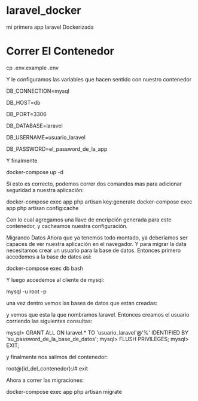 # laravel_docker
mi primera app laravel Dockerizada

# Correr El Contenedor

cp .env.example .env

Y le configuramos las variables que hacen sentido con nuestro contenedor

DB_CONNECTION=mysql

DB_HOST=db

DB_PORT=3306

DB_DATABASE=laravel

DB_USERNAME=usuario_laravel

DB_PASSWORD=el_password_de_la_app

Y finalmente

docker-compose up -d

Si esto es correcto, podemos correr dos comandos mas para adicionar seguridad a nuestra aplicación:

docker-compose exec app php artisan key:generate
docker-compose exec app php artisan config:cache

Con lo cual agregamos una llave de encripción generada para este contenedor, y cacheamos nuestra configuración.

Migrando Datos
Ahora que ya tenemos todo montado, ya deberíamos ser capaces de ver nuestra aplicación en el navegador. Y para migrar la data necesitamos crear un usuario para la base de datos. Entonces primero accedemos a la base de datos asi:

docker-compose exec db bash

Y luego accedemos al cliente de mysql:

mysql -u root -p <su password>

una vez dentro vemos las bases de datos que estan creadas:

y vemos que esta la que nombramos laravel. Entonces creamos el usuario corriendo las siguientes consultas:


mysql> GRANT ALL ON laravel.* TO 'usuario_laravel'@'%' IDENTIFIED BY 'su_password_de_la_base_de_datos';
mysql> FLUSH PRIVILEGES;
mysql> EXIT;

y finalmente nos salimos del contenedor:

	
root@{id_del_contenedor}:/# exit

Ahora a correr las migraciones:

docker-compose exec app php artisan migrate

